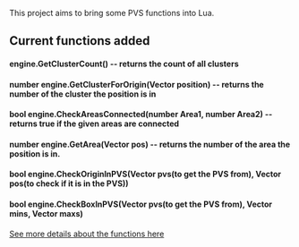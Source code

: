 This project aims to bring some PVS functions into Lua.

## Current functions added
#### engine.GetClusterCount() -- returns the count of all clusters
#### number engine.GetClusterForOrigin(Vector position) -- returns the number of the cluster the position is in
#### bool engine.CheckAreasConnected(number Area1, number Area2) -- returns true if the given areas are connected
#### number engine.GetArea(Vector pos) -- returns the number of the area the position is in.
#### bool engine.CheckOriginInPVS(Vector pvs(to get the PVS from), Vector pos(to check if it is in the PVS))
#### bool engine.CheckBoxInPVS(Vector pvs(to get the PVS from), Vector mins, Vector maxs)

[See more details about the functions here](https://developer.valvesoftware.com/wiki/PVS)
